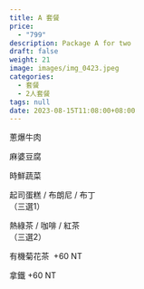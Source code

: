 ```yaml
---
title: A 套餐
price:
  - "799"
description: Package A for two
draft: false
weight: 21
image: images/img_0423.jpeg
categories:
  - 套餐
  - 2人套餐
tags: null
date: 2023-08-15T11:08:00+08:00
---
```


 蔥爆牛肉  

 麻婆豆腐    
 
 時鮮蔬菜  


  起司蛋糕 / 布朗尼 / 布丁   
   （三選1）

  熱綠茶 / 咖啡 / 紅茶   
  （三選2）

  有機菊花茶  +60  NT

  拿鐵 +60  NT
